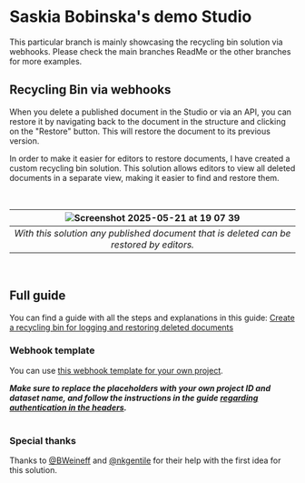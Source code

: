 # Saskia Bobinska's demo Studio

This particular branch is mainly showcasing the recycling bin solution via webhooks. Please check the main branches
ReadMe or the other branches for more examples.

## Recycling Bin via webhooks

When you delete a published document in the Studio or via an API, you can restore it by navigating back to the document
in the structure and clicking on the "Restore" button. This will restore the document to its previous version.

In order to make it easier for editors to restore documents, I have created a custom recycling bin solution. This
solution allows editors to view all deleted documents in a separate view, making it easier to find and restore them.

<br>

| ![Screenshot 2025-05-21 at 19 07 39](https://github.com/user-attachments/assets/4dc1025c-1b92-4cbc-82d1-09e4d9b90bf9) |
|:---------------------------------------------------------------------------------------------------------------------:|
|                _With this solution any published document that is deleted can be restored by editors._                |

<br>

## Full guide

You can find a guide with all the steps and explanations in this
guide: [Create a recycling bin for logging and restoring deleted documents](https://www.sanity.io/guides/bin-for-restoring-deleted-documents)

### Webhook template

You can
use [this webhook template for your own project](<https://www.sanity.io/manage/webhooks/share?name=recycling_bin&description=&url=https%3A%2F%2F%3CYOUR_PROJECT_ID%3E.api.sanity.io%2Fv2025-03-01%2Fdata%2Fmutate%2F%3CYOUR_DATASET%3E&on=delete&filter=_type%20in%20%5B%20%3CYOUR%20DOCUMENT%20TYPES%3E%20%5D%20%26%26%20delta%3A%3Aoperation()%20%3D%3D%20%27delete%27&projection=%7B%0A%20%20%22mutations%22%3A%20%5B%0A%20%20%20%20%2F%2F%20first%20we%20patch%20the%20array%20of%20id%20strings%0A%20%20%20%20%7B%0A%20%20%20%20%20%20%22patch%22%3A%20%7B%0A%20%20%20%20%20%20%20%20%22query%22%3A%20%22*%5B_type%20%3D%3D%20%27deletedDocs.bin%27%20%26%26%20_id%20%3D%3D%20%27deletedDocs.bin%27%5D%22%2C%0A%20%20%20%20%20%20%20%20%22setIfMissing%22%3A%20%7B%27deletedDocIds%27%3A%20%5B%5D%7D%2C%0A%20%20%20%20%20%20%20%20%22insert%22%3A%20%7B%0A%20%20%20%20%20%20%20%20%20%20%22before%22%3A%20%22deletedDocIds%5B0%5D%22%2C%0A%20%20%20%20%20%20%20%20%20%20%22items%22%3A%20%5B_id%5D%0A%20%20%20%20%20%20%20%20%20%7D%2C%0A%20%20%20%20%20%20%7D%0A%20%20%20%20%7D%2C%0A%20%20%20%20%2F%2F%20then%20we%20do%20the%20same%20for%20the%20logs%20array%0A%20%20%20%20%7B%0A%20%20%20%20%20%20%22patch%22%3A%20%7B%0A%20%20%20%20%20%20%20%20%22query%22%3A%20%22*%5B_type%20%3D%3D%20%27deletedDocs.bin%27%20%26%26%20_id%20%3D%3D%20%27deletedDocs.bin%27%5D%22%2C%0A%20%20%20%20%20%20%20%20%0A%20%20%20%20%20%20%20%20%22setIfMissing%22%3A%20%7B%27deletedDocLogs%27%3A%20%5B%5D%7D%2C%0A%20%20%20%20%20%20%20%20%22insert%22%3A%20%7B%0A%20%20%20%20%20%20%20%20%20%20%22before%22%3A%20%22deletedDocLogs%5B0%5D%22%2C%0A%20%20%20%20%20%20%20%20%20%20%22items%22%3A%20%5B%7B%20%0A%20%20%20%20%20%20%20%20%20%20%20%20%2F%2F%20we%20use%20the%20deleted%20doc%20_id%2C%20_type%2C%20title%20or%20name%2C%20as%20well%20as%20the%20revision%20ID%20as%20the%20item%20values%20and%20add%20a%20now()%20value%20from%20GROQ%20to%20also%20add%20the%20datetime%20we%20need%0A%20%20%20%20%20%20%20%20%20%20%20%20%22docId%22%3A%20_id%2C%0A%20%20%20%20%20%20%20%20%20%20%20%20%22deletedAt%22%3A%20now()%2C%20%0A%20%20%20%20%20%20%20%20%20%20%20%20%22type%22%3A%20_type%2C%20%0A%20%20%20%20%20%20%20%20%20%20%20%20%22documentTitle%22%3A%20coalesce(title%2C%20name)%2C%20%0A%20%20%20%20%20%20%20%20%20%20%20%20%22_key%22%3A%20_rev%2C%0A%20%20%20%20%20%20%20%20%20%20%20%20%22deletedBy%22%3A%20identity()%0A%20%20%20%20%20%20%20%20%20%20%7D%5D%2C%0A%20%20%20%20%20%20%20%20%20%7D%0A%20%20%20%20%20%20%7D%0A%20%20%20%20%7D%0A%20%20%5D%0A%7D&httpMethod=POST&apiVersion=v2021-03-25&includeDrafts=&includeAllVersions=&headers=%7B%7D>).

**_Make sure to replace the placeholders with your own project ID and dataset name, and follow the instructions in the
guide [regarding authentication in the headers](https://arc.net/l/quote/afalrnit)._**
<br>
<br>

### Special thanks

Thanks to [@BWeineff](https://github.com/BWeineff) and [@nkgentile](https://github.com/nkgentile) for their help with
the first idea for this solution.
